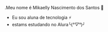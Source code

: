 
.Meu nome é Mikaelly Nascimento dos Santos 💋
-  Eu sou aluna de tecnologia ⚡
-  estams estudando no Alura╰(*°▽°*)╯

